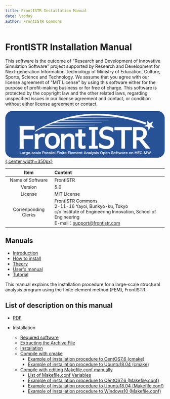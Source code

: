 ```yaml
---
title: FrontISTR Installation Manual
date: \today
author: FrontISTR Commons
---
```


<!-- 表記は FrontISTR ver. 0.0 で統一します -->
# FrontISTR Installation Manual

This software is the outcome of "Research and Development of Innovative Simulation Software" project supported by Research and Development for Next-generation Information Technology of Ministry of Education, Culture, Sports, Science and Technology. We assume that you agree with our license agreement of "MIT License" by using this software either for the purpose of profit-making business or for free of charge. This software is protected by the copyright law and the other related laws, regarding unspecified issues in our license agreement and contact, or condition without either license agreement or contact.

[![FrontISTR](../image/FrontISTR_logo.png){.center width=350px}](https://www.frontistr.com)

| Item                 | Content     |
|:--------------------:|:------------|
| Name of Software     | FrontISTR   |
| Version              | 5.0         |
| License              | MIT License |
| Correnponding Clerks | FrontISTR Commons<br>2-11-16 Yayoi, Bunkyo-ku, Tokyo<br>c/o Institute of Engineering Innovation, School of Engineering<br>E-mail：support@frontistr.com |

## Manuals

  - [Introduction](../intro/index.md)
  - [How to install](../install/index.md)
  - [Theory](../theory/index.md)
  - [User's manual](../analysis/index.md)
  - [Tutorial](../tutorial/index.md)

<!-- ここまでテンプレート -->

This manual explains the installation procedure for a large-scale structural analysis program using the finite element method (FEM), FrontISTR.

## List of description on this manual

- [PDF](install_en.pdf)

- Installation
  - [Required software](install_01.md)
  - [Extracting the Archive File](install_02.md)
  - [Installation](install_03.md)
  - [Compile with cmake](install_04.md)
    - [Example of installation procedure to CentOS7.6 (cmake)](install_07.md)
    - [Example of installation procedure to Ubuntu18.04 (cmake)](install_09.md)
  - [Compile with editing Makefile.conf manually](install_05.md)
    - [List of Makefile.conf Variables](install_06.md)
    - [Example of installation procedure to CentOS7.6 (Makefile.conf)](install_08.md)
    - [Example of installation procedure to Ubuntu18.04 (Makefile.conf)](install_10.md)
    - [Example of installation procedure to Windows10 (Makefile.conf)](install_11.md)


